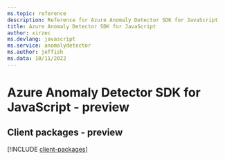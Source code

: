 ```yaml
---
ms.topic: reference
description: Reference for Azure Anomaly Detector SDK for JavaScript
title: Azure Anomaly Detector SDK for JavaScript
author: xirzec
ms.devlang: javascript
ms.service: anomalydetector
ms.author: jeffish
ms.data: 10/11/2022
---
```

# Azure Anomaly Detector SDK for JavaScript - preview

## Client packages - preview
[!INCLUDE [client-packages](anomaly-detector-client-index.md)]